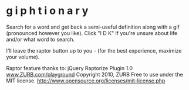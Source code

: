 # g i p h t i o n a r y

Search for a word and get back a semi-useful definition along with a gif (pronounced however you like).
Click "I D K" if you're unsure about life and/or what word to search.

I'll leave the raptor button up to you - (for the best experience, maximize your volume).

Raptor feature thanks to:
  jQuery Raptorize Plugin 1.0
  www.ZURB.com/playground
  Copyright 2010, ZURB
  Free to use under the MIT license.
  http://www.opensource.org/licenses/mit-license.php
